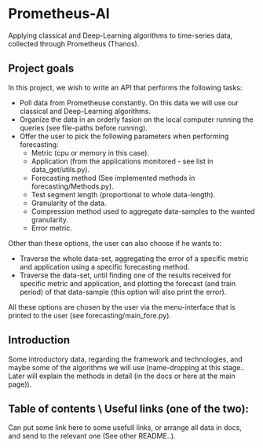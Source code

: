 # Prometheus-AI
Applying classical and Deep-Learning algorithms to time-series data, collected through Prometheus (Thanos).

## Project goals
In this project, we wish to write an API that performs the following tasks:
 * Poll data from Prometheuse constantly. On this data we will use our classical and Deep-Learning algorithms.
 * Organize the data in an orderly fasion on the local computer running the queries (see file-paths before running).
 * Offer the user to pick the following parameters when performing forecasting:
   * Metric (cpu or memory in this case).
   * Application (from the applications monitored - see list in data_get/utils.py).
   * Forecasting method (See implemented methods in forecasting/Methods.py).
   * Test segment length (proportional to whole data-length).
   * Granularity of the data.
   * Compression method used to aggregate data-samples to the wanted granularity.
   * Error metric.

Other than these options, the user can also choose if he wants to:
  * Traverse the whole data-set, aggregating the error of a specific metric and application using a specific forecasting method.
  * Traverse the data-set, until finding one of the results received for specific metric and application, and plotting the forecast (and train period) of that data-sample (this option will also print the error).

All these options are chosen by the user via the menu-interface that is printed to the user (see forecasting/main_fore.py).

## Introduction
Some introductory data, regarding the framework and technologies, and maybe some of the algorithms we will use (name-dropping at this stage.. Later will explain the methods in detail (in the docs or here at the main page)).

## Table of contents \ Useful links (one of the two):
Can put some link here to some usefull links, or arrange all data in docs, and send to the relevant one (See other README..).

 
